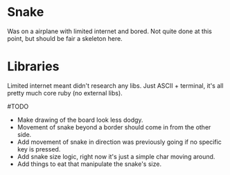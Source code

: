 # Snake

Was on a airplane with limited internet and bored. Not quite done at this point, but should be fair a skeleton here.

# Libraries

Limited internet meant didn't research any libs. Just ASCII + terminal, it's all pretty much core ruby (no external libs).

#TODO

- Make drawing of the board look less dodgy.
- Movement of snake beyond a border should come in from the other side.
- Add movement of snake in direction was previously going if no specific key is pressed.
- Add snake size logic, right now it's just a simple char moving around.
- Add things to eat that manipulate the snake's size.

